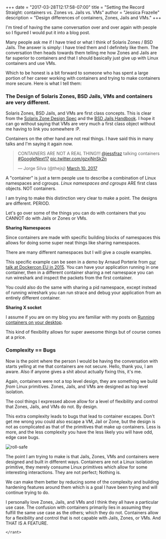 +++
date = "2017-03-28T12:17:58-07:00"
title = "Setting the Record Straight: containers vs. Zones vs. Jails vs. VMs"
author = "Jessica Frazelle"
description = "Design differences of containers, Zones, Jails and VMs."
+++

I'm tired of having the same conversation over and over again with people so
I figured I would put it into a blog post.

Many people ask me if I have tried or what I think of Solaris Zones / BSD Jails. The
answer is simply: I have tried them and I definitely like them. The conversation
then heads towards them telling me how Zones and Jails are far superior to
containers and that I should basically just give up with Linux containers and use VMs.

Which to be honest is a bit forward to someone who has spent a large portion of
her career working with containers and trying to make containers more secure.
Here is what I tell them:

### The Design of Solaris Zones, BSD Jails, VMs and containers are very different.

Solaris Zones, BSD Jails, and VMs are first class concepts. This is clear from
the [Solaris Zone Design Spec](https://us-east.manta.joyent.com/jmc/public/opensolaris/ARChive/PSARC/2002/174/zones-design.spec.opensolaris.pdf) and the [BSD Jails Handbook](https://www.freebsd.org/doc/handbook/jails.html).
I hope it can go without saying that VMs are very much a first class object
without me having to link you somewhere :P.

Containers on the other hand are not real things. I have said this in many
talks and I'm saying it again now.


<blockquote class="twitter-tweet" data-lang="en"><p lang="en" dir="ltr">CONTAINERS ARE NOT A REAL THING!!! <a href="https://twitter.com/jessfraz">@jessfraz</a> talking containers <a href="https://twitter.com/hashtag/GoogleNext17?src=hash">#GoogleNext17</a> <a href="https://t.co/gzxjNnSk2n">pic.twitter.com/gzxjNnSk2n</a></p>&mdash; Jorge Silva (@thejsj) <a href="https://twitter.com/thejsj/status/840295431779172352">March 10, 2017</a></blockquote>
<script async src="//platform.twitter.com/widgets.js" charset="utf-8"></script>


A "container" is just a term people use to describe a combination of Linux
namespaces and cgroups. _Linux namespaces and cgroups_ ARE first class objects.
NOT containers.

I am trying to make this distinction very clear to make a point. The designs
are different. PERIOD.

Let's go over some of the things you can do with containers that you CANNOT do
with Jails or Zones or VMs.

**Sharing Namespaces**

Since containers are made with specific building blocks of namespaces this
allows for doing some super neat things like sharing namespaces.

There are many different namespaces but I will give a couple examples.

This specific example can be seen in a demo by Arnaud Porterie from [our talk at
Dockercon EU in 2015](https://www.youtube.com/watch?v=I7i4SY-iRkA). You can
have your application running in one container, then in a different
container sharing a net namespace you can run wireshark and inspect the packets
from the first container.

You could also do the same with sharing a pid namespace, except instead of
running wireshark you can run strace and debug your application from an
entirely different container.

**Sharing X socket**

I assume if you are on my blog you are familiar with my posts on [Running
containers on your desktop](https://blog.jessfraz.com/post/docker-containers-on-the-desktop/).

This kind of flexibility allows for super awesome things but of course comes at
a price.

### Complexity == Bugs

Now is the point where the person I would be having the conversation with starts
yelling at me that containers are not secure. Hello, thank you, I am aware.
Also if anyone gives a shit about actually fixing this, it's me.

Again, containers were not a top level design, they are something we build
_from_ Linux primitives. Zones, Jails, and VMs are designed as top level
isolation.

The cool things I expressed above allow for a level of flexibility and control that Zones,
Jails, and VMs do not. By design.

This extra complexity leads to bugs that lead to container escapes. Don't get
me wrong you could also escape a VM, Jail or Zone, but the design is not as
complicated as that of the primitives that make up containers.
Less is more, and the less complexity you have the less likely you will have odd,
edge case bugs.

![roll-safe](/img/roll-safe.jpg)

The point I am trying to make is that Jails, Zones, VMs and containers were
designed and built in different ways. Containers are not a Linux isolation primitive, they
merely consume Linux primitives which allow for some interesting interactions.
They are not perfect; Nothing is.

We can make them better by reducing some of the complexity and building
hardening features around them which is a goal I have been trying and will
continue trying to do.

I personally love Zones, Jails, and VMs and I think they all have a particular
use case. The confusion with containers primarily lies in assuming they fulfill
the same use case as the others; which they do not. Containers allow for a flexibility
and control that is not capable with Jails, Zones, or VMs. And THAT IS A FEATURE.

`</rant>`



